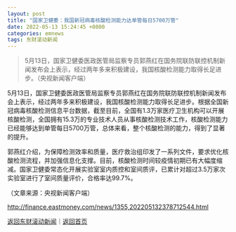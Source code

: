 ```yaml
---
layout: post
title: "国家卫健委：我国新冠病毒核酸检测能力达单管每日5700万管"
date: 2022-05-13 15:24:45 +0800
categories: emnews
tags: 东财滚动新闻
---
```

> 5月13日，国家卫健委医政医管局监察专员郭燕红在国务院联防联控机制新闻发布会上表示，经过两年多来积极建设，我国核酸检测能力取得长足进步。（央视新闻客户端）

<p>5月13日，国家卫健委医政医管局监察专员郭燕红在国务院联防联控机制新闻发布会上表示，经过两年多来积极建设，我国核酸检测能力取得长足进步。根据全国新冠病毒核酸检测信息平台数据，截至目前，全国有1.3万家医疗卫生机构可以开展核酸检测，全国拥有15.3万的专业技术人员从事核酸检测技术工作，核酸检测能力已经能够达到单管每日5700万管，总体来看，整个核酸检测的能力，得到了显著的提升。</p>
 <p>郭燕红介绍，为保障检测效率和质量，医疗救治组印发了一系列文件，要求优化核酸检测流程，并加强信息化支撑。目前，核酸检测时间较疫情初期已有大幅度缩减。国家卫健委常态化开展实验室室内质控和室间质评，已累计对超过3.5万家次实验室进行了室间质量评价，合格率达99.7%。</p><p class="em_media">（文章来源：央视新闻客户端）</p>

<http://finance.eastmoney.com/news/1355,202205132378712544.html>

[返回东财滚动新闻](//finews.withounder.com/emnews/)｜[返回首页](//finews.withounder.com/)